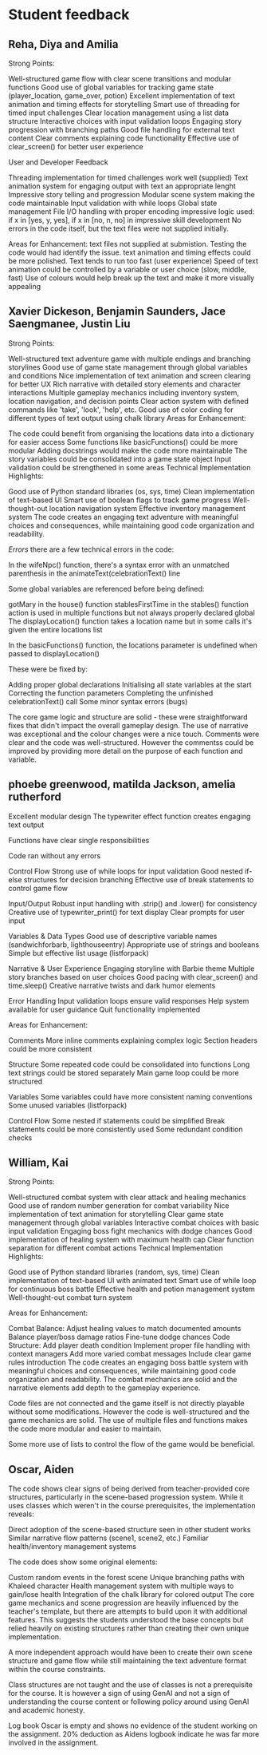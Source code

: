 # Student feedback

## Reha, Diya and Amilia


Strong Points:

Well-structured game flow with clear scene transitions and modular functions
Good use of global variables for tracking game state (player_location, game_over, potion)
Excellent implementation of text animation and timing effects for storytelling
Smart use of threading for timed input challenges
Clear location management using a list data structure
Interactive choices with input validation loops
Engaging story progression with branching paths
Good file handling for external text content
Clear comments explaining code functionality
Effective use of clear_screen() for better user experience

User and Developer Feedback

Threading implementation for timed challenges work well (supplied)
Text animation system for engaging output with text an appropriate lenght
Impressive story telling and progression
Modular scene system making the code maintainable
Input validation with while loops
Global state management
File I/O handling with proper encoding
impressive logic used: if x in [yes, y, yes], if x in [no, n, no] in impressive skill development
No errors in the code itself, but the text files were not supplied initially.


Areas for Enhancement:
text files not supplied at submistion. Testing the code would had identify the issue.
text animation and timing effects could be more polished. Text tends to run too fast (user experience)
Speed of text animation could be controlled by a variable or user choice (slow, middle, fast)
Use of colours would help break up the  text and make it more visually appealing



## Xavier Dickeson, Benjamin Saunders, Jace Saengmanee, Justin Liu
Strong Points:

Well-structured text adventure game with multiple endings and branching storylines
Good use of game state management through global variables and conditions
Nice implementation of text animation and screen clearing for better UX
Rich narrative with detailed story elements and character interactions
Multiple gameplay mechanics including inventory system, location navigation, and decision points
Clear action system with defined commands like 'take', 'look', 'help', etc.
Good use of color coding for different types of text output using chalk library
Areas for Enhancement:

The code could benefit from organising the locations data into a dictionary for easier access
Some functions like basicFunctions() could be more modular
Adding docstrings would make the code more maintainable
The story variables could be consolidated into a game state object
Input validation could be strengthened in some areas
Technical Implementation Highlights:

Good use of Python standard libraries (os, sys, time)
Clean implementation of text-based UI
Smart use of boolean flags to track game progress
Well-thought-out location navigation system
Effective inventory management system
The code creates an engaging text adventure with meaningful choices and consequences, while maintaining good code organization and readability.

*Errors*
there are a few technical errors in the code:

In the wifeNpc() function, there's a syntax error with an unmatched parenthesis in the animateText(celebrationText() line

Some global variables are referenced before being defined:

gotMary in the house() function
stablesFirstTime in the stables() function
action is used in multiple functions but not always properly declared global
The displayLocation() function takes a location name but in some calls it's given the entire locations list

In the basicFunctions() function, the locations parameter is undefined when passed to displayLocation()

These were be fixed by:

Adding proper global declarations
Initialising all state variables at the start
Correcting the function parameters
Completing the unfinished celebrationText() call
Some minor syntax errors (bugs)

The core game logic and structure are solid - these were straightforward fixes that didn't impact the overall gameplay design. The use of narrative was exceptional and the colour changes were a nice touch.
Comments were clear and the code was well-structured. However the commentss could be improved by providing more detail on the purpose of each function and variable.


## phoebe greenwood, matilda Jackson, amelia rutherford

Excellent modular design
The typewriter effect function creates engaging text output

Functions have clear single responsibilities

Code ran without any errors

Control Flow
Strong use of while loops for input validation
Good nested if-else structures for decision branching
Effective use of break statements to control game flow

Input/Output
Robust input handling with .strip() and .lower() for consistency
Creative use of typewriter_print() for text display
Clear prompts for user input

Variables & Data Types
Good use of descriptive variable names (sandwichforbarb, lighthouseentry)
Appropriate use of strings and booleans
Simple but effective list usage (listforpack)

Narrative & User Experience
Engaging storyline with Barbie theme
Multiple story branches based on user choices
Good pacing with clear_screen() and time.sleep()
Creative narrative twists and dark humor elements

Error Handling
Input validation loops ensure valid responses
Help system available for user guidance
Quit functionality implemented

Areas for Enhancement:

Comments
More inline comments explaining complex logic
Section headers could be more consistent

Structure
Some repeated code could be consolidated into functions
Long text strings could be stored separately
Main game loop could be more structured

Variables
Some variables could have more consistent naming conventions
Some unused variables (listforpack)

Control Flow
Some nested if statements could be simplified
Break statements could be more consistently used
Some redundant condition checks

## William, Kai


Strong Points:

Well-structured combat system with clear attack and healing mechanics
Good use of random number generation for combat variability
Nice implementation of text animation for storytelling
Clear game state management through global variables
Interactive combat choices with basic input validation
Engaging boss fight mechanics with dodge chances
Good implementation of healing system with maximum health cap
Clear function separation for different combat actions
Technical Implementation Highlights:

Good use of Python standard libraries (random, sys, time)
Clean implementation of text-based UI with animated text
Smart use of while loop for continuous boss battle
Effective health and potion management system
Well-thought-out combat turn system

Areas for Enhancement:

Combat Balance:
Adjust healing values to match documented amounts
Balance player/boss damage ratios
Fine-tune dodge chances
Code Structure:
Add player death condition
Implement proper file handling with context managers
Add more varied combat messages
Include clear game rules introduction
The code creates an engaging boss battle system with meaningful choices and consequences, while maintaining good code organization and readability. The combat mechanics are solid and the narrative elements add depth to the gameplay experience.

Code files are not connected and the game itself is not directly playable without some modifications.
However the code is well-structured and the game mechanics are solid. The use of multiple files and functions makes the code more modular and easier to maintain.

Some more use of lists to control the flow of the game would be beneficial.


## Oscar, Aiden

The code shows clear signs of being derived from teacher-provided core structures, particularly in the scene-based progression system. While it uses classes which weren't in the course prerequisites, the implementation reveals:

Direct adoption of the scene-based structure seen in other student works
Similar narrative flow patterns (scene1, scene2, etc.)
Familiar health/inventory management systems

The code does show some original elements:

Custom random events in the forest scene
Unique branching paths with Khaleed character
Health management system with multiple ways to gain/lose health
Integration of the chalk library for colored output
The core game mechanics and scene progression are heavily influenced by the teacher's template, but there are attempts to build upon it with additional features. This suggests the students understood the base concepts but relied heavily on existing structures rather than creating their own unique implementation.

A more independent approach would have been to create their own scene structure and game flow while still maintaining the text adventure format within the course constraints.

Class structures are not taught and the use of classes is not a prerequisite for the course. It is however a sign of using GenAI and not a sign of understanding the course content or following policy around using GenAI and academic honesty.

Log book Oscar is empty and shows no evidence of the student working on the assignment. 20% deduction as Aidens logbook indicate he was far more involved in the assignment.